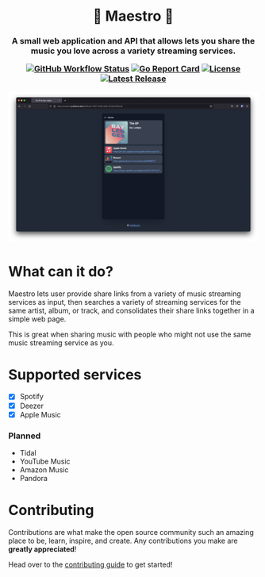 <h1 align="center">
  🎵 Maestro 🎵 
</h1>

<h3 align="center">
  A small web application and API that allows lets you share the music you love across a variety streaming services.

  [![GitHub Workflow Status](https://img.shields.io/github/workflow/status/yukitsune/maestro/Build%20and%20Test)](https://github.com/yukitsune/maestro/actions?query=workflow:Build%20and%20Test)
  [![Go Report Card](https://goreportcard.com/badge/github.com/yukitsune/maestro)](https://goreportcard.com/report/github.com/yukitsune/maestro)
  [![License](https://img.shields.io/github/license/YuKitsune/Maestro)](https://github.com/YuKitsune/Maestro/blob/main/LICENSE)
  [![Latest Release](https://img.shields.io/github/v/release/YuKitsune/Maestro?include_prereleases)](https://github.com/YuKitsune/Maestro/releases)

  <img src="Screenshot.png" />
</h3>

# What can it do?
Maestro lets user provide share links from a variety of music streaming services as input, then searches a variety
of streaming services for the same artist, album, or track, and consolidates their share links together in a simple web page.

This is great when sharing music with people who might not use the same music streaming service as you.

# Supported services

- [x] Spotify
- [x] Deezer
- [x] Apple Music

### Planned

- Tidal
- YouTube Music
- Amazon Music
- Pandora

# Contributing
Contributions are what make the open source community such an amazing place to be, learn, inspire, and create.
Any contributions you make are **greatly appreciated**!

Head over to the [contributing guide](CONTRIBUTING.md) to get started!

